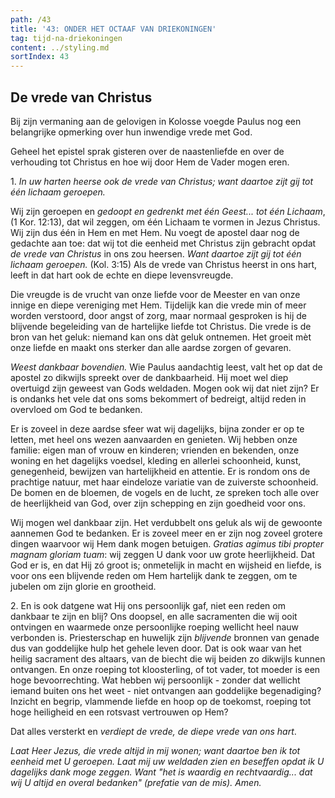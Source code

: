 ```yaml
---
path: /43
title: '43: ONDER HET OCTAAF VAN DRIEKONINGEN'
tag: tijd-na-driekoningen
content: ../styling.md
sortIndex: 43
---
```


## De vrede van Christus

Bij zijn vermaning aan de gelovigen in Kolosse voegde Paulus nog een belangrijke opmerking over hun inwendige vrede met God.

Geheel het epistel sprak gisteren over de naastenliefde en over de verhouding tot Christus en hoe wij door Hem de Vader mogen eren.

1\. _In uw harten heerse ook de vrede van Christus; want daartoe zijt gij tot één lichaam geroepen._

Wij zijn geroepen en _gedoopt en gedrenkt met één Geest... tot één Lichaam_, (1 Kor. 12:13), dat wil zeggen, om één Lichaam te vormen in Jezus Christus. Wij zijn dus één in Hem en met Hem. Nu voegt de apostel daar nog de gedachte aan toe: dat wij tot die eenheid met Christus zijn gebracht opdat _de vrede van Christus_ in ons zou heersen. _Want daartoe zijt gij tot één lichaam geroepen._ (Kol. 3:15) Als de vrede van Christus heerst in ons hart, leeft in dat hart ook de echte en diepe levensvreugde. 

Die vreugde is de vrucht van onze liefde voor de Meester en van onze innige en diepe vereniging met Hem. Tijdelijk kan die vrede min of meer worden verstoord, door angst of zorg, maar normaal gesproken is hij de blijvende begeleiding van de hartelijke liefde tot Christus. Die vrede is de bron van het geluk: niemand kan ons dàt geluk ontnemen. Het groeit mèt onze liefde en maakt ons sterker dan alle aardse zorgen of gevaren.

_Weest dankbaar bovendien._ Wie Paulus aandachtig leest, valt het op dat de apostel zo dikwijls spreekt over de dankbaarheid. Hij moet wel diep overtuigd zijn geweest van Gods weldaden. Mogen ook wij dat niet zijn? Er is ondanks het vele dat ons soms bekommert of bedreigt, altijd reden in overvloed om God te bedanken.

Er is zoveel in deze aardse sfeer wat wij dagelijks, bijna zonder er op te letten, met heel ons wezen aanvaarden en genieten. Wij hebben onze familie: eigen man of vrouw en kinderen; vrienden en bekenden, onze woning en het dagelijks voedsel, kleding en allerlei schoonheid, kunst, genegenheid, bewijzen van hartelijkheid en attentie. Er is rondom ons de prachtige natuur, met haar eindeloze variatie van de zuiverste schoonheid. De bomen en de bloemen, de vogels en de lucht, ze spreken toch alle over de heerlijkheid van God, over zijn schepping en zijn goedheid voor ons.

Wij mogen wel dankbaar zijn. Het verdubbelt ons geluk als wij de gewoonte aannemen God te bedanken. Er is zoveel meer en er zijn nog zoveel grotere dingen waarvoor wij Hem dank mogen betuigen. _Gratias agimus tibi propter magnam gloriam tuam_: wij zeggen U dank voor uw grote heerlijkheid. Dat God er is, en dat Hij zó groot is; onmetelijk in macht en wijsheid en liefde, is voor ons een blijvende reden om Hem hartelijk dank te zeggen, om te jubelen om zijn glorie en grootheid.

2\. En is ook datgene wat Hij ons persoonlijk gaf, niet een reden om dankbaar te zijn en blij? Ons doopsel, en alle sacramenten die wij ooit ontvingen en waarmede onze persoonlijke roeping wellicht heel nauw verbonden is. Priesterschap en huwelijk zijn _blijvende_ bronnen van genade dus van goddelijke hulp het gehele leven door. Dat is ook waar van het heilig sacrament des altaars, van de biecht die wij beiden zo dikwijls kunnen ontvangen. En onze roeping tot kloosterling, of tot vader, tot moeder is een hoge bevoorrechting. Wat hebben wij persoonlijk - zonder dat wellicht iemand buiten ons het weet - niet ontvangen aan goddelijke begenadiging? Inzicht en begrip, vlammende liefde en hoop op de toekomst, roeping tot hoge heiligheid en een rotsvast vertrouwen op Hem?

Dat alles versterkt en _verdiept de vrede, de diepe vrede van ons hart_.

_Laat Heer Jezus, die vrede altijd in mij wonen; want daartoe ben ik tot eenheid met U geroepen. Laat mij uw weldaden zien en beseffen opdat ik U dagelijks dank moge zeggen. Want "het is waardig en rechtvaardig... dat wij U altijd en overal bedanken" (prefatie van de mis). Amen._
